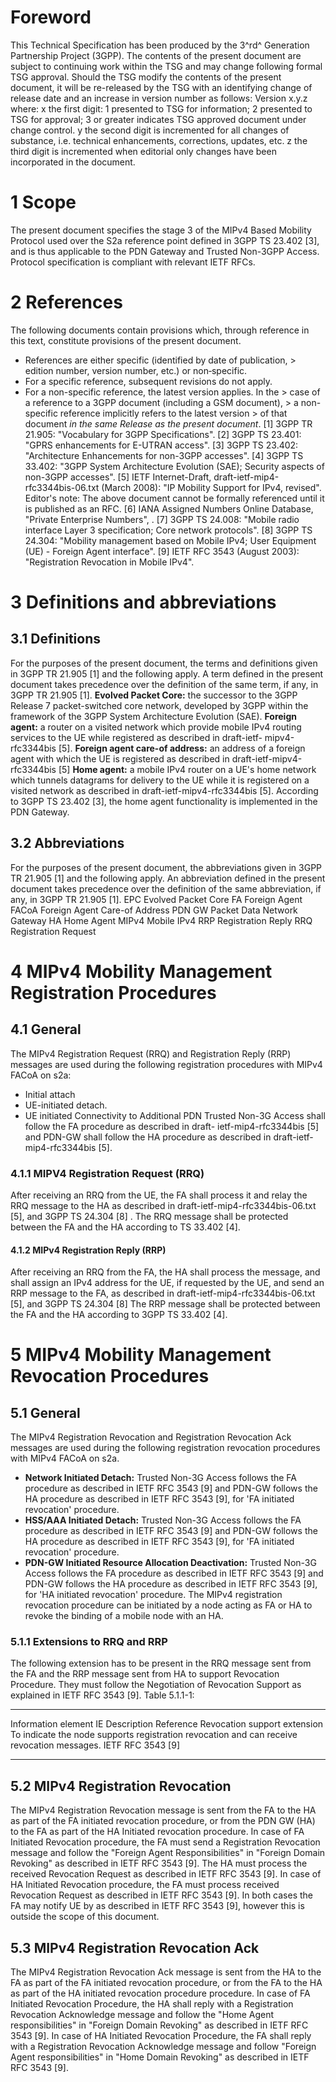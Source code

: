 # Foreword
This Technical Specification has been produced by the 3^rd^ Generation
Partnership Project (3GPP).
The contents of the present document are subject to continuing work within the
TSG and may change following formal TSG approval. Should the TSG modify the
contents of the present document, it will be re-released by the TSG with an
identifying change of release date and an increase in version number as
follows:
Version x.y.z
where:
x the first digit:
1 presented to TSG for information;
2 presented to TSG for approval;
3 or greater indicates TSG approved document under change control.
y the second digit is incremented for all changes of substance, i.e. technical
enhancements, corrections, updates, etc.
z the third digit is incremented when editorial only changes have been
incorporated in the document.
# 1 Scope
The present document specifies the stage 3 of the MIPv4 Based Mobility
Protocol used over the S2a reference point defined in 3GPP TS 23.402 [3], and
is thus applicable to the PDN Gateway and Trusted Non-3GPP Access. Protocol
specification is compliant with relevant IETF RFCs.
# 2 References
The following documents contain provisions which, through reference in this
text, constitute provisions of the present document.
  * References are either specific (identified by date of publication, > edition number, version number, etc.) or non‑specific.
  * For a specific reference, subsequent revisions do not apply.
  * For a non-specific reference, the latest version applies. In the > case of a reference to a 3GPP document (including a GSM document), > a non-specific reference implicitly refers to the latest version > of that document _in the same Release as the present document_.
[1] 3GPP TR 21.905: \"Vocabulary for 3GPP Specifications\".
[2] 3GPP TS 23.401: \"GPRS enhancements for E-UTRAN access\".
[3] 3GPP TS 23.402: \"Architecture Enhancements for non-3GPP accesses\".
[4] 3GPP TS 33.402: \"3GPP System Architecture Evolution (SAE); Security
aspects of non-3GPP accesses\".
[5] IETF Internet-Draft, draft-ietf-mip4-rfc3344bis-06.txt (March 2008): \"IP
Mobility Support for IPv4, revised\".
Editor\'s note: The above document cannot be formally referenced until it is
published as an RFC.
[6] IANA Assigned Numbers Online Database, \"Private Enterprise Numbers\",
\.
[7] 3GPP TS 24.008: \"Mobile radio interface Layer 3 specification; Core
network protocols\".
[8] 3GPP TS 24.304: \"Mobility management based on Mobile IPv4; User Equipment
(UE) - Foreign Agent interface\".
[9] IETF RFC 3543 (August 2003): \"Registration Revocation in Mobile IPv4\".
# 3 Definitions and abbreviations
## 3.1 Definitions
For the purposes of the present document, the terms and definitions given in
3GPP TR 21.905 [1] and the following apply. A term defined in the present
document takes precedence over the definition of the same term, if any, in
3GPP TR 21.905 [1].
**Evolved Packet Core:** the successor to the 3GPP Release 7 packet-switched
core network, developed by 3GPP within the framework of the 3GPP System
Architecture Evolution (SAE).
**Foreign agent:** a router on a visited network which provide mobile IPv4
routing services to the UE while registered as described in draft-ietf-
mipv4-rfc3344bis [5].
**Foreign agent care-of address:** an address of a foreign agent with which
the UE is registered as described in draft-ietf-mipv4-rfc3344bis [5]
**Home agent:** a mobile IPv4 router on a UE's home network which tunnels
datagrams for delivery to the UE while it is registered on a visited network
as described in draft-ietf-mipv4-rfc3344bis [5]. According to 3GPP TS 23.402
[3], the home agent functionality is implemented in the PDN Gateway.
## 3.2 Abbreviations
For the purposes of the present document, the abbreviations given in 3GPP TR
21.905 [1] and the following apply. An abbreviation defined in the present
document takes precedence over the definition of the same abbreviation, if
any, in 3GPP TR 21.905 [1].
EPC Evolved Packet Core
FA Foreign Agent
FACoA Foreign Agent Care-of Address
PDN GW Packet Data Network Gateway
HA Home Agent
MIPv4 Mobile IPv4
RRP Registration Reply
RRQ Registration Request
# 4 MIPv4 Mobility Management Registration Procedures
## 4.1 General
The MIPv4 Registration Request (RRQ) and Registration Reply (RRP) messages are
used during the following registration procedures with MIPv4 FACoA on s2a:
  * Initial attach
  * UE-initiated detach.
  * UE initiated Connectivity to Additional PDN
Trusted Non-3G Access shall follow the FA procedure as described in draft-
ietf-mip4-rfc3344bis [5] and PDN-GW shall follow the HA procedure as described
in draft-ietf-mip4-rfc3344bis [5].
### 4.1.1 MIPV4 Registration Request (RRQ)
After receiving an RRQ from the UE, the FA shall process it and relay the RRQ
message to the HA as described in draft-ietf-mip4-rfc3344bis-06.txt [5], and
3GPP TS 24.304 [8] .
The RRQ message shall be protected between the FA and the HA according to TS
33.402 [4].
#### 4.1.2 MIPv4 Registration Reply (RRP)
After receiving an RRQ from the FA, the HA shall process the message, and
shall assign an IPv4 address for the UE, if requested by the UE, and send an
RRP message to the FA, as described in draft-ietf-mip4-rfc3344bis-06.txt [5],
and 3GPP TS 24.304 [8]
The RRP message shall be protected between the FA and the HA according to 3GPP
TS 33.402 [4].
# 5 MIPv4 Mobility Management Revocation Procedures
## 5.1 General
The MIPv4 Registration Revocation and Registration Revocation Ack messages are
used during the following registration revocation procedures with MIPv4 FACoA
on s2a.
  * **Network Initiated Detach:** Trusted Non-3G Access follows the FA procedure as described in IETF RFC 3543 [9] and PDN-GW follows the HA procedure as described in IETF RFC 3543 [9], for 'FA initiated revocation' procedure.
  * **HSS/AAA Initiated Detach:** Trusted Non-3G Access follows the FA procedure as described in IETF RFC 3543 [9] and PDN-GW follows the HA procedure as described in IETF RFC 3543 [9], for 'FA initiated revocation' procedure.
  * **PDN-GW Initiated Resource Allocation Deactivation:** Trusted Non-3G Access follows the FA procedure as described in IETF RFC 3543 [9] and PDN-GW follows the HA procedure as described in IETF RFC 3543 [9], for 'HA initiated revocation' procedure.
The MIPv4 registration revocation procedure can be initiated by a node acting
as FA or HA to revoke the binding of a mobile node with an HA.
### 5.1.1 Extensions to RRQ and RRP
The following extension has to be present in the RRQ message sent from the FA
and the RRP message sent from HA to support Revocation Procedure. They must
follow the Negotiation of Revocation Support as explained in IETF RFC 3543
[9].
Table 5.1.1-1:
* * *
Information element IE Description Reference Revocation support extension To
indicate the node supports registration revocation and can receive revocation
messages. IETF RFC 3543 [9]
* * *
## 5.2 MIPv4 Registration Revocation
The MIPv4 Registration Revocation message is sent from the FA to the HA as
part of the FA initiated revocation procedure, or from the PDN GW (HA) to the
FA as part of the HA Initiated revocation procedure.
In case of FA Initiated Revocation procedure, the FA must send a Registration
Revocation message and follow the \"Foreign Agent Responsibilities\" in
\"Foreign Domain Revoking\" as described in IETF RFC 3543 [9]. The HA must
process the received Revocation Request as described in IETF RFC 3543 [9].
In case of HA Initiated Revocation procedure, the FA must process received
Revocation Request as described in IETF RFC 3543 [9].
In both cases the FA may notify UE by as described in IETF RFC 3543 [9],
however this is outside the scope of this document.
## 5.3 MIPv4 Registration Revocation Ack
The MIPv4 Registration Revocation Ack message is sent from the HA to the FA as
part of the FA initiated revocation procedure, or from the FA to the HA as
part of the HA initiated revocation procedure procedure.
In case of FA Initiated Revocation Procedure, the HA shall reply with a
Registration Revocation Acknowledge message and follow the \"Home Agent
responsibilities\" in \"Foreign Domain Revoking\" as described in IETF RFC
3543 [9].
In case of HA Initiated Revocation Procedure, the FA shall reply with a
Registration Revocation Acknowledge message and follow \"Foreign Agent
responsibilities\" in \"Home Domain Revoking\" as described in IETF RFC 3543
[9].
#